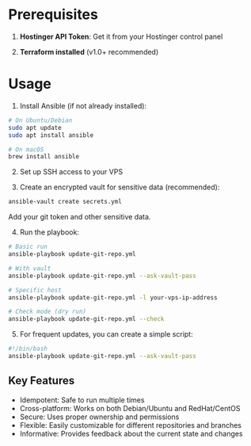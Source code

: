 # Prerequisites
1. **Hostinger API Token**: Get it from your Hostinger control panel

2. **Terraform installed** (v1.0+ recommended)

# Usage
1. Install Ansible (if not already installed):

```bash
# On Ubuntu/Debian
sudo apt update
sudo apt install ansible

# On macOS
brew install ansible
```

2. Set up SSH access to your VPS

3. Create an encrypted vault for sensitive data (recommended):

```bash
ansible-vault create secrets.yml
```
Add your git token and other sensitive data.

4. Run the playbook:

```bash
# Basic run
ansible-playbook update-git-repo.yml

# With vault
ansible-playbook update-git-repo.yml --ask-vault-pass

# Specific host
ansible-playbook update-git-repo.yml -l your-vps-ip-address

# Check mode (dry run)
ansible-playbook update-git-repo.yml --check
```

5. For frequent updates, you can create a simple script:

```bash
#!/bin/bash
ansible-playbook update-git-repo.yml --ask-vault-pass
```

## Key Features
- Idempotent: Safe to run multiple times
- Cross-platform: Works on both Debian/Ubuntu and RedHat/CentOS
- Secure: Uses proper ownership and permissions
- Flexible: Easily customizable for different repositories and branches
- Informative: Provides feedback about the current state and changes